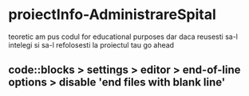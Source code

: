 # proiectInfo-AdministrareSpital
teoretic am pus codul for educational purposes dar daca reusesti sa-l intelegi si sa-l refolosesti la proiectul tau go ahead

<h2>code::blocks > settings > editor > end-of-line options > disable 'end files with blank line'</h2>
